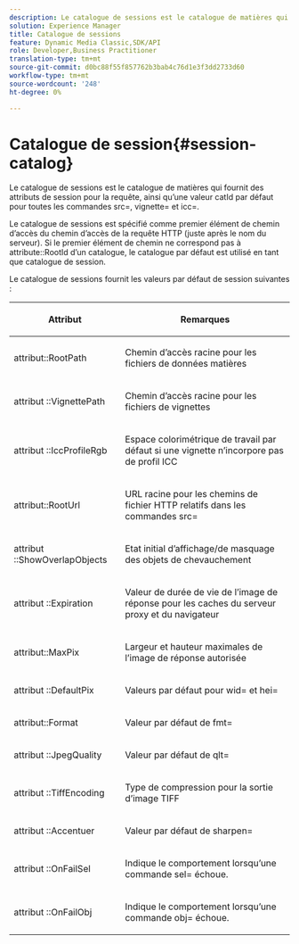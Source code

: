 ```yaml
---
description: Le catalogue de sessions est le catalogue de matières qui fournit des attributs de session pour la requête, ainsi qu’une valeur catId par défaut pour toutes les commandes src=, vignette= et icc=.
solution: Experience Manager
title: Catalogue de sessions
feature: Dynamic Media Classic,SDK/API
role: Developer,Business Practitioner
translation-type: tm+mt
source-git-commit: d0bc88f55f857762b3bab4c76d1e3f3dd2733d60
workflow-type: tm+mt
source-wordcount: '248'
ht-degree: 0%

---
```



# Catalogue de session{#session-catalog}

Le catalogue de sessions est le catalogue de matières qui fournit des attributs de session pour la requête, ainsi qu’une valeur catId par défaut pour toutes les commandes src=, vignette= et icc=.

Le catalogue de sessions est spécifié comme premier élément de chemin d’accès du chemin d’accès de la requête HTTP (juste après le nom du serveur). Si le premier élément de chemin ne correspond pas à attribute::RootId d’un catalogue, le catalogue par défaut est utilisé en tant que catalogue de session.

Le catalogue de sessions fournit les valeurs par défaut de session suivantes :

<table id="table_DB5E0DD8E9B440A4964A1326433597C8"> 
 <thead> 
  <tr> 
   <th class="entry"> <p>Attribut </p> </th> 
   <th class="entry"> <p>Remarques </p> </th> 
  </tr> 
 </thead>
 <tbody> 
  <tr> 
   <td> <p> <span class="codeph"> attribut::RootPath</span> </p> </td> 
   <td> <p> Chemin d’accès racine pour les fichiers de données matières </p> </td> 
  </tr> 
  <tr> 
   <td> <p> <span class="codeph"> attribut ::VignettePath</span> </p> </td> 
   <td> <p> Chemin d’accès racine pour les fichiers de vignettes </p> </td> 
  </tr> 
  <tr> 
   <td> <p> <span class="codeph"> attribut ::IccProfileRgb</span> </p> </td> 
   <td> <p> Espace colorimétrique de travail par défaut si une vignette n’incorpore pas de profil ICC </p> </td> 
  </tr> 
  <tr> 
   <td> <p> <span class="codeph"> attribut::RootUrl</span> </p> </td> 
   <td> <p> URL racine pour les chemins de fichier HTTP relatifs dans les commandes <span class="codeph"> src=</span> </p> </td> 
  </tr> 
  <tr> 
   <td> <p> <span class="codeph"> attribut ::ShowOverlapObjects</span> </p> </td> 
   <td> <p> Etat initial d’affichage/de masquage des objets de chevauchement </p> </td> 
  </tr> 
  <tr> 
   <td> <p> <span class="codeph"> attribut ::Expiration</span> </p> </td> 
   <td> <p> Valeur de durée de vie de l’image de réponse pour les caches du serveur proxy et du navigateur </p> </td> 
  </tr> 
  <tr> 
   <td> <p> <span class="codeph"> attribut::MaxPix</span> </p> </td> 
   <td> <p> Largeur et hauteur maximales de l’image de réponse autorisée </p> </td> 
  </tr> 
  <tr> 
   <td> <p> <span class="codeph"> attribut ::DefaultPix</span> </p> </td> 
   <td> <p> Valeurs par défaut pour <span class="codeph"> wid=</span> et <span class="codeph"> hei=</span> </p> </td> 
  </tr> 
  <tr> 
   <td> <p> <span class="codeph"> attribut::Format</span> </p> </td> 
   <td> <p> Valeur par défaut de <span class="codeph"> fmt=</span> </p> </td> 
  </tr> 
  <tr> 
   <td> <p> <span class="codeph"> attribut ::JpegQuality</span> </p> </td> 
   <td> <p> Valeur par défaut de <span class="codeph"> qlt=</span> </p> </td> 
  </tr> 
  <tr> 
   <td> <p> <span class="codeph"> attribut ::TiffEncoding</span> </p> </td> 
   <td> <p> Type de compression pour la sortie d’image TIFF </p> </td> 
  </tr> 
  <tr> 
   <td> <p> <span class="codeph"> attribut ::Accentuer</span> </p> </td> 
   <td> <p> Valeur par défaut de <span class="codeph"> sharpen=</span> </p> </td> 
  </tr> 
  <tr> 
   <td> <p> <span class="codeph"> attribut ::OnFailSel</span> </p> </td> 
   <td> <p> Indique le comportement lorsqu’une commande <span class="codeph"> sel=</span> échoue. </p> </td> 
  </tr> 
  <tr> 
   <td> <p> <span class="codeph"> attribut ::OnFailObj</span> </p> </td> 
   <td> <p> Indique le comportement lorsqu’une commande <span class="codeph"> obj=</span> échoue. </p> </td> 
  </tr> 
 </tbody> 
</table>

